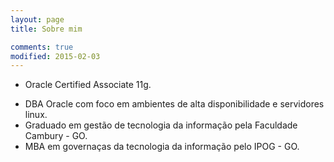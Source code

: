 ```yaml
---
layout: page
title: Sobre mim

comments: true
modified: 2015-02-03
---
```

<ul><li>Oracle Certified Associate 11g.</li></ul>

<ul><li>DBA Oracle com foco em ambientes de alta disponibilidade e servidores linux.</li>
<li>Graduado em gestão de tecnologia da informação pela Faculdade Cambury - GO.</li>
<li>MBA em governaças da tecnologia da informação pelo IPOG - GO.</li></ul>


